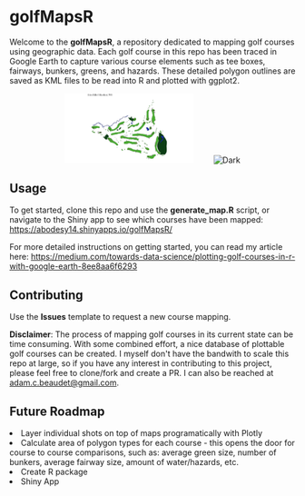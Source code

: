 # golfMapsR

Welcome to the <strong>golfMapsR</strong>, a repository dedicated to mapping golf courses using geographic data. Each golf course in this repo has been traced in Google Earth to capture various course elements such as tee boxes, fairways, bunkers, greens, and hazards. These detailed polygon outlines are saved as KML files to be read into R and plotted with ggplot2. 

<p align="center">
  <img alt="Light" src="maps/erin_hills.png" width="45%">
&nbsp; &nbsp; &nbsp; &nbsp;
  <img alt="Dark" src="https://github.com/abodesy14/golfMapsR/assets/46985185/424b8c59-1971-474d-9a33-3f5feb176203" width="45%">
</p>


## Usage
To get started, clone this repo and use the <strong>generate_map.R</strong> script, or navigate to the Shiny app to see which courses have been mapped: https://abodesy14.shinyapps.io/golfMapsR/ 

For more detailed instructions on getting started, you can read my article here: https://medium.com/towards-data-science/plotting-golf-courses-in-r-with-google-earth-8ee8aa6f6293

## Contributing
Use the <strong>Issues</strong> template to request a new course mapping. 

<strong>Disclaimer</strong>: The process of mapping golf courses in its current state can be time consuming. With some combined effort, a nice database of plottable golf courses can be created. I myself don't have the bandwith to scale this repo at large, so if you have any interest in contributing to this project, please feel free to clone/fork and create a PR. I can also be reached at adam.c.beaudet@gmail.com.

## Future Roadmap
<li>Layer individual shots on top of maps programatically with Plotly</li>
<li>Calculate area of polygon types for each course - this opens the door for course to course comparisons, such as: average green size, number of bunkers, average fairway size, amount of water/hazards, etc.</li>
<li>Create R package</li>
<li>Shiny App</li>
